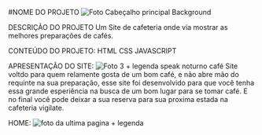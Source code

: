 #NOME DO PROJETO
![Foto Cabeçalho principal Background](https://user-images.githubusercontent.com/119904806/224887950-0293ea89-e942-4874-8a0a-76811d431c13.png)

DESCRIÇÃO DO PROJETO
Um Site de cafeteria onde via mostrar as melhores preparações de cafés.

CONTEÚDO DO PROJETO:
HTML
CSS
JAVASCRIPT 

APRESENTAÇÃO DO SITE:
![Foto 3 + legenda speak noturno café](https://user-images.githubusercontent.com/119904806/224888522-bc769fe5-7c05-45e9-8a59-dd554a4b53da.png)
Site voltdo para quem relamente gosta de um bom café, e não abre mão do requinte na sua preparação, esse site foi desenvolvido para que você tenha essa grande
esperiência na busca de um bom lugar para se tomar café. E no final você pode deixar a sua reserva para sua proxima estada na cafeteria vigilate.

HOME:
![foto da ultima pagina + legenda](https://user-images.githubusercontent.com/119904806/224888738-ada7a725-57e3-4c59-822b-0c915af2273b.png)

